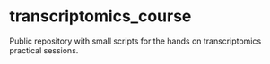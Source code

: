 # transcriptomics_course
Public repository with small scripts for the hands on transcriptomics practical sessions.
